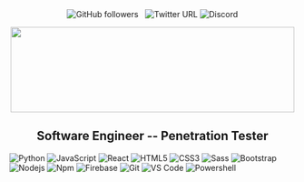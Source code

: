 <div align="center">
<img alt="GitHub followers" src="https://img.shields.io/github/followers/hassan-tahir?label=Do%20Follow&style=social"> &nbsp;
<img alt="Twitter URL" src="https://img.shields.io/twitter/url?style=social&url=https%3A%2F%2Ftwitter.com%2Fhassan_tahir_">
<img alt="Discord" src="https://img.shields.io/discord/885141541411250216?label=Discord&style=social">
  </div>
<p align="center">  <img src="https://github.com/hassan-tahir/hassan-tahir.github.io/blob/main/images/hassan%20tahir%20logo.png"  height="150" width="500"></p>
<h2 align="center">Software Engineer -- Penetration Tester</h2>

![Python](http://img.shields.io/badge/-Python-3776AB?style=flat-square&logo=python&logoColor=ffffff)
![JavaScript](https://img.shields.io/badge/-JavaScript-%23F7DF1C?style=flat-square&logo=javascript&logoColor=000000&labelColor=%23F7DF1C&color=%23FFCE5A)
![React](https://img.shields.io/badge/-React-61DAFB?style=flat-square&logo=react&logoColor=ffffff)
![HTML5](https://img.shields.io/badge/-HTML5-%23E44D27?style=flat-square&logo=html5&logoColor=ffffff)
![CSS3](https://img.shields.io/badge/-CSS3-%231572B6?style=flat-square&logo=css3)
![Sass](https://img.shields.io/badge/-Sass-%23CC6699?style=flat-square&logo=sass&logoColor=ffffff)
![Bootstrap](https://img.shields.io/badge/-Bootstrap-563D7C?style=flat-square&logo=Bootstrap)
![Nodejs](https://img.shields.io/badge/-Nodejs-339933?style=flat-square&logo=Node.js&logoColor=ffffff)
![Npm](https://img.shields.io/badge/-npm-CB3837?style=flat-square&logo=npm)
![Firebase](https://img.shields.io/badge/-Firebase-FFCA28?style=flat-square&logo=firebase&logoColor=ffffff)
![Git](https://img.shields.io/badge/-Git-%23F05032?style=flat-square&logo=git&logoColor=%23ffffff)
![VS Code](http://img.shields.io/badge/-VS%20Code-007ACC?style=flat-square&logo=visual-studio-code&logoColor=ffffff)
![Powershell](http://img.shields.io/badge/-Powershell-5391FE?style=flat-square&logo=powershell&logoColor=ffffff)

